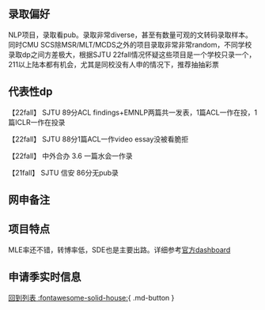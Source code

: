 ## 录取偏好
NLP项目，录取看pub。录取非常diverse，甚至有数量可观的文转码录取样本。同时CMU SCS除MSR/MLT/MCDS之外的项目录取非常非常random，不同学校录取dp之间方差极大，根据SJTU 22fall情况怀疑这些项目是一个学校只录一个，211以上陆本都有机会，尤其是同校没有人申的情况下，推荐抽抽彩票
## 代表性dp
【22fall】 SJTU 89分ACL findings+EMNLP两篇共一发表，1篇ACL一作在投，1篇ICLR一作在投录

【22fall】 SJTU 88分1篇ACL一作video essay没被看脆拒

【22fall】 中外合办 3.6 一篇水会一作录

【21fall】 SJTU 信安 86分无pub录

## 网申备注

## 项目特点
MLE率还不错，转博率低，SDE也是主要出路。详细参考[官方dashboard](https://www.cmu.edu/career/outcomes/post-grad-dashboard.html)
## 申请季实时信息

[回到列表 :fontawesome-solid-house:](选校梯度.md){ .md-button }

